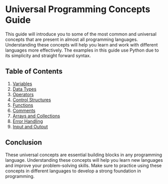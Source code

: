 # Universal Programming Concepts Guide

This guide will introduce you to some of the most common and universal concepts that are present in almost all programming languages. Understanding these concepts will help you learn and work with different languages more effectively. The examples in this guide use Python due to its simplicity and straight forward syntax.

## Table of Contents

1. [Variables](documentation/variables.md)
2. [Data Types](documentation/data_types.md)
3. [Operators](documentation/operators.md)
4. [Control Structures](documentation/control_structures.md)
5. [Functions](documentation/functions.md)
6. [Comments](documentation/comments.md)
7. [Arrays and Collections](documentation/arrays_and_collections.md)
8. [Error Handling](documentation/error_handling.md)
9. [Input and Output](documentation/input_and_output.md)

## Conclusion

These universal concepts are essential building blocks in any programming language. Understanding these concepts will help you learn new languages and improve your problem-solving skills. Make sure to practice using these concepts in different languages to develop a strong foundation in programming.